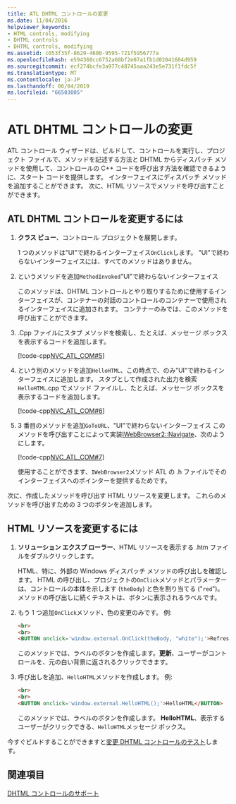 ```yaml
---
title: ATL DHTML コントロールの変更
ms.date: 11/04/2016
helpviewer_keywords:
- HTML controls, modifying
- DHTML controls
- DHTML controls, modifying
ms.assetid: c053f35f-8629-4600-9595-721f5956777a
ms.openlocfilehash: e594360cc6752a60bf2e07a1fb1d02041604d959
ms.sourcegitcommit: ecf274bcfe3a977c48745aaa243e5e731f1fdc5f
ms.translationtype: MT
ms.contentlocale: ja-JP
ms.lasthandoff: 06/04/2019
ms.locfileid: "66503005"
---
```

# <a name="modifying-the-atl-dhtml-control"></a>ATL DHTML コントロールの変更

ATL コントロール ウィザードは、ビルドして、コントロールを実行し、プロジェクト ファイルで、メソッドを記述する方法と DHTML からディスパッチ メソッドを使用して、コントロールの C++ コードを呼び出す方法を確認できるように、スタート コードを提供します。 インターフェイスにディスパッチ メソッドを追加することができます。 次に、HTML リソースでメソッドを呼び出すことができます。

## <a name="to-modify-the-atl-dhtml-control"></a>ATL DHTML コントロールを変更するには

1. **クラス ビュー**、コントロール プロジェクトを展開します。

   1 つのメソッドは"UI"で終わるインターフェイス`OnClick`します。 "UI"で終わらないインターフェイスには、すべてのメソッドはありません。

1. というメソッドを追加`MethodInvoked`"UI"で終わらないインターフェイス

   このメソッドは、DHTML コントロールとやり取りするために使用するインターフェイスが、コンテナーの対話のコントロールのコンテナーで使用されるインターフェイスに追加されます。 コンテナーのみでは、このメソッドを呼び出すことができます。

1. .Cpp ファイルにスタブ メソッドを検索し、たとえば、メッセージ ボックスを表示するコードを追加します。

   [!code-cpp[NVC_ATL_COM#5](../atl/codesnippet/cpp/modifying-the-atl-dhtml-control_1.cpp)]

1. という別のメソッドを追加`HelloHTML`、この時点で、のみ"UI"で終わるインターフェイスに追加します。 スタブとして作成された出力を検索`HelloHTML`.cpp でメソッド ファイルし、たとえば、メッセージ ボックスを表示するコードを追加します。

   [!code-cpp[NVC_ATL_COM#6](../atl/codesnippet/cpp/modifying-the-atl-dhtml-control_2.cpp)]

1. 3 番目のメソッドを追加`GoToURL`、"UI"で終わらないインターフェイス このメソッドを呼び出すことによって実装[IWebBrowser2::Navigate](/previous-versions//aa752133\(v=vs.85\))、次のようにします。

   [!code-cpp[NVC_ATL_COM#7](../atl/codesnippet/cpp/modifying-the-atl-dhtml-control_3.cpp)]

   使用することができます、`IWebBrowser2`メソッド ATL の .h ファイルでそのインターフェイスへのポインターを提供するためです。

次に、作成したメソッドを呼び出す HTML リソースを変更します。 これらのメソッドを呼び出すための 3 つのボタンを追加します。

## <a name="to-modify-the-html-resource"></a>HTML リソースを変更するには

1. **ソリューション エクスプ ローラー**、HTML リソースを表示する .htm ファイルをダブルクリックします。

   HTML、特に、外部の Windows ディスパッチ メソッドの呼び出しを確認します。 HTML の呼び出し、プロジェクトの`OnClick`メソッドとパラメーターは、コントロールの本体を示します (`theBody`) と色を割り当てる ("`red`")。 メソッドの呼び出しに続くテキストは、ボタンに表示されるラベルです。

1. もう 1 つ追加`OnClick`メソッド、色の変更のみです。 例:

    ```html
    <br>
    <br>
    <BUTTON onclick='window.external.OnClick(theBody, "white");'>Refresh</BUTTON>
    ```

   このメソッドでは、ラベルのボタンを作成します。**更新**、ユーザーがコントロールを、元の白い背景に返されるクリックできます。

1. 呼び出しを追加、`HelloHTML`メソッドを作成します。 例:

    ```html
    <br>
    <br>
    <BUTTON onclick='window.external.HelloHTML();'>HelloHTML</BUTTON>
    ```

   このメソッドでは、ラベルのボタンを作成します。 **HelloHTML**、表示するユーザーがクリックできる、`HelloHTML`メッセージ ボックス。

今すぐビルドすることができますと[変更 DHTML コントロールのテスト](../atl/testing-the-modified-atl-dhtml-control.md)します。

## <a name="see-also"></a>関連項目

[DHTML コントロールのサポート](../atl/atl-support-for-dhtml-controls.md)
